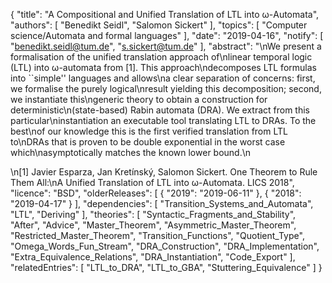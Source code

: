 {
    "title": "A Compositional and Unified Translation of LTL into ω-Automata",
    "authors": [
        "Benedikt Seidl",
        "Salomon Sickert"
    ],
    "topics": [
        "Computer science/Automata and formal languages"
    ],
    "date": "2019-04-16",
    "notify": [
        "benedikt.seidl@tum.de",
        "s.sickert@tum.de"
    ],
    "abstract": "\nWe present a formalisation of the unified translation approach of\nlinear temporal logic (LTL) into ω-automata from [1]. This approach\ndecomposes LTL formulas into ``simple'' languages and allows\na clear separation of concerns: first, we formalise the purely logical\nresult yielding this decomposition; second, we instantiate this\ngeneric theory to obtain a construction for deterministic\n(state-based) Rabin automata (DRA). We extract from this particular\ninstantiation an executable tool translating LTL to DRAs. To the best\nof our knowledge this is the first verified translation from LTL to\nDRAs that is proven to be double exponential in the worst case which\nasymptotically matches the known lower bound.\n<p>\n[1] Javier Esparza, Jan Kretínský, Salomon Sickert. One Theorem to Rule Them All:\nA Unified Translation of LTL into ω-Automata. LICS 2018",
    "licence": "BSD",
    "olderReleases": [
        {
            "2019": "2019-06-11"
        },
        {
            "2018": "2019-04-17"
        }
    ],
    "dependencies": [
        "Transition_Systems_and_Automata",
        "LTL",
        "Deriving"
    ],
    "theories": [
        "Syntactic_Fragments_and_Stability",
        "After",
        "Advice",
        "Master_Theorem",
        "Asymmetric_Master_Theorem",
        "Restricted_Master_Theorem",
        "Transition_Functions",
        "Quotient_Type",
        "Omega_Words_Fun_Stream",
        "DRA_Construction",
        "DRA_Implementation",
        "Extra_Equivalence_Relations",
        "DRA_Instantiation",
        "Code_Export"
    ],
    "relatedEntries": [
        "LTL_to_DRA",
        "LTL_to_GBA",
        "Stuttering_Equivalence"
    ]
}
